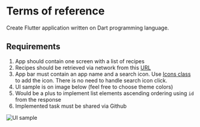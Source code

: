 # Terms of reference 

Create Flutter application written on Dart programming language.

## Requirements
1. App should contain one screen with a list of recipes 
2. Recipes should be retrieved via network from this [URL](https://github.com/ababicheva/AndroidInternshipTestTask/blob/main/recipes.json)
3. App bar must contain an app name and a search icon. Use [Icons class](https://api.flutter.dev/flutter/material/Icons-class.html) to add the icon. There is no need to handle search icon click.
4. UI sample is on image below (feel free to choose theme colors)
5. Would be a plus to implement list elements ascending ordering using `id` from the response
6. Implemented task must be shared via Github

![UI sample](https://github.com/ababicheva/FlutterInternshipTestTask/blob/main/recipes_list.png)
